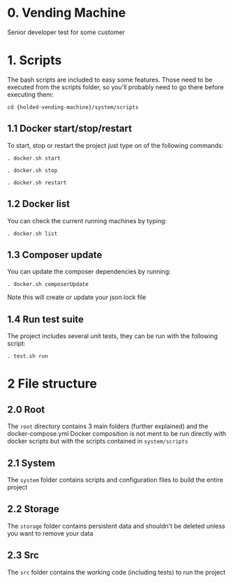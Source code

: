 # 0. Vending Machine

Senior developer test for some customer

# 1. Scripts

The bash scripts are included to easy some features. Those need to be executed
from the scripts folder, so you'll probably need to go there before executing
them:

```shell
cd {holded-vending-machine}/system/scripts
```

## 1.1 Docker start/stop/restart

To start, stop or restart the project just type on of the following commands:

```shell
. docker.sh start
```

```shell
. docker.sh stop
```

```shell
. docker.sh restart
```

## 1.2 Docker list

You can check the current running machines by typing:

```shell
. docker.sh list
```

## 1.3 Composer update

You can update the composer dependencies by running:

```shell
. docker.sh composerUpdate  
```
Note this will create or update your json.lock file

## 1.4 Run test suite

The project includes several unit tests, they can be run with the following script:

```shell
. test.sh run  
```
# 2 File structure

## 2.0 Root
The `root` directory contains 3 main folders (further explained) and the docker-compose.yml
Docker composition is not ment to be run directly with docker scripts but with the scripts 
contained in `system/scripts`

## 2.1 System
The `system` folder contains scripts and configuration files to build the entire project

## 2.2 Storage
The `storage` folder contains persistent data and shouldn't be deleted unless you want to remove your data

## 2.3 Src
The `src` folder contains the working code (including tests) to run the project



